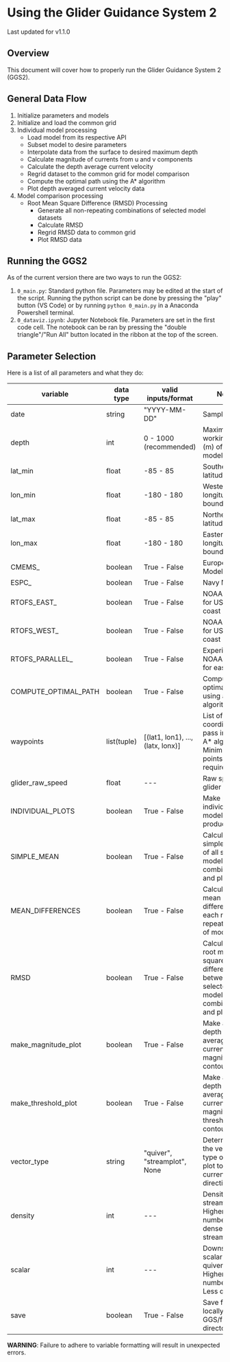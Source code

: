 # Using the Glider Guidance System 2

Last updated for v1.1.0

## Overview

This document will cover how to properly run the Glider Guidance System 2 (GGS2).

## General Data Flow

1. Initialize parameters and models
2. Initialize and load the common grid
3. Individual model processing
    - Load model from its respective API
    - Subset model to desire parameters
    - Interpolate data from the surface to desired maximum depth
    - Calculate magnitude of currents from u and v components
    - Calculate the depth average current velocity
    - Regrid dataset to the common grid for model comparison
    - Compute the optimal path using the A* algorithm
    - Plot depth averaged current velocity data
4. Model comparison processing
    - Root Mean Square Difference (RMSD) Processing
        - Generate all non-repeating combinations of selected model datasets
        - Calculate RMSD
        - Regrid RMSD data to common grid
        - Plot RMSD data

## Running the GGS2

As of the current version there are two ways to run the GGS2:

1. `0_main.py`: Standard python file. Parameters may be edited at the start of the script. Running the python script can be done by pressing the "play" button (VS Code) or by running `python 0_main.py` in a Anaconda Powershell terminal.
2. `0_dataviz.ipynb`: Jupyter Notebook file. Parameters are set in the first code cell. The notebook can be ran by pressing the "double triangle"/"Run All" button located in the ribbon at the top of the screen.

## Parameter Selection

Here is a list of all parameters and what they do:

| variable | data type | valid inputs/format | Notes |
|---|---|---|---|
| date | string | "YYYY-MM-DD" | Sample date |
| depth | int | 0 - 1000 (recommended) | Maximum working depth (m) of glider model |
| lat_min | float | -85 - 85 | Southern latitude bound |
| lon_min | float | -180 - 180 | Western longitude bound |
| lat_max | float | -85 - 85 | Northern latitude bound |
| lon_max | float | -180 - 180 | Eastern longitude bound |
| CMEMS_ | boolean | True - False | European Model |
| ESPC_ | boolean | True - False | Navy Model |
| RTOFS_EAST_ | boolean | True - False | NOAA model for US east coast |
| RTOFS_WEST_ | boolean | True - False | NOAA model for US west coast |
| RTOFS_PARALLEL_ | boolean | True - False | Experimental NOAA model for east coast |
| COMPUTE_OPTIMAL_PATH | boolean | True - False | Compute the optimal path using an A* algorithm |
| waypoints | list(tuple) | [(lat1, lon1), ..., (latx, lonx)] | List of coordinates to pass into the A* algorithm. Minimum of 2 points are required |
| glider_raw_speed | float | --- | Raw speed of glider model |
| INDIVIDUAL_PLOTS | boolean | True - False | Make plots of individual model products |
| SIMPLE_MEAN | boolean | True - False | Calculate the simple mean of all selected model combinations and plot |
| MEAN_DIFFERENCES | boolean | True - False | Calculate the mean of the differences of each non-repeating pair of models |
| RMSD | boolean | True - False | Calculate the root mean square difference between all selected model combinations and plot |
| make_magnitude_plot | boolean | True - False | Make a plot of depth averaged current magnitude contours |
| make_threshold_plot | boolean | True - False | Make a plot of depth averaged current magnitude threshold contours |
| vector_type | string | "quiver", "streamplot", None | Determines the vector type of the plot to show current direction |
| density | int | --- | Density of streamlines. Higher number = denser streamlines |
| scalar | int | --- | Downsampling scalar for quiver plots. Higher number = Less quivers |
| save | boolean | True - False | Save figures locally in the GGS/figures directory |

__WARNING__: Failure to adhere to variable formatting will result in unexpected errors.
